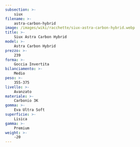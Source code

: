 ```yaml
---
subsection: >-
    siux
filename: >-
    astra-carbon-hybrid
image: /images/wiki/racchette/siux-astra-carbon-hybrid.webp
title: >-
    Siux Astra Carbon Hybrid
model: >-
    Astra Carbon Hybrid
prezzo: >-
    239
forma: >-
    Goccia Invertita
bilanciamento: >-
    Medio
peso: >-
    355-375
livello: >-
    Avanzato
materiale: >-
    Carbonio 3K
gomma: >-
    Eva Ultra Soft
superficie: >-
    Lisica
gamma: >-
    Premium
weight: >-
    -20
---
```

